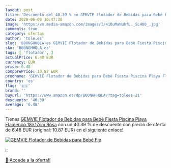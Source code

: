 ```yaml
---
layout: post
title: 'Descuento del 40.39 % en GEMVIE Flotador de Bebidas para Bebé Fie'
date: 2020-06-09 10:47:38
image: 'https://m.media-amazon.com/images/I/41OuMaNuhfL._SL400_.jpg'
comments: true
category: ofertas
author: 'tole.es'
slug: 'B00NGHHQLA-es GEMVIE Flotador de Bebidas para Bebé Fiesta Piscina Playa...'
sku: 'B00NGHHQLA-es'
tags: [ 'flotador', ]
actualPrice: 6.48 EUR
currency: EUR
price: 6.48
comparePrice: 10.87 EUR
prodname: 'GEMVIE Flotador de Bebidas para Bebé Fiesta Piscina Playa Flamenco 18×17cm Rosa'
country: 'es'
flag: '🇪🇸'
brand: ''
buyurl: 'https://www.amazon.es/dp/B00NGHHQLA/?tag=tolees-21'
descuento: '40.39'
average: '6.48'
---
```


Tienes [GEMVIE Flotador de Bebidas para Bebé Fiesta Piscina Playa Flamenco 18×17cm Rosa](https://www.amazon.es/dp/B00NGHHQLA/?tag=tolees-21) con un 40.39 % de descuento con precio de oferta de 6.48 EUR (original: 10.87 EUR) en el siguiente enlace!

[![GEMVIE Flotador de Bebidas para Bebé Fie](https://m.media-amazon.com/images/I/41OuMaNuhfL._SL400_.jpg)](https://www.amazon.es/dp/B00NGHHQLA/?tag=tolees-21)

ℹ️:


[🛒 Accede a la oferta!!](https://www.amazon.es/dp/B00NGHHQLA/?tag=tolees-21)
